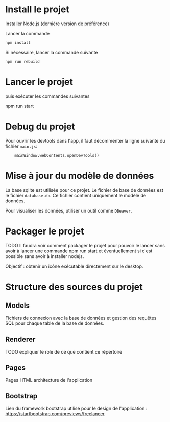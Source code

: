 # Install le projet

Installer Node.js (dernière version de préférence)

Lancer la commande

```
npm install
```

Si nécessaire, lancer la commande suivante

```
npm run rebuild
```

# Lancer le projet

puis exécuter les commandes suivantes

npm run start

# Debug du projet

Pour ouvrir les devtools dans l'app, il faut décommenter la ligne suivante du fichier `main.js`:

```
    mainWindow.webContents.openDevTools()
```

# Mise à jour du modèle de données

La base sqlite est utilisée pour ce projet.
Le fichier de base de données est le fichier `database.db`.
Ce fichier contient uniquement le modèle de données.

Pour visualiser les données, utiliser un outil comme `DBeaver`.

# Packager le projet

TODO Il faudra voir comment packager le projet pour pouvoir le lancer sans avoir à lancer une commande npm run start et éventuellement si c'est possible sans avoir à installer nodejs.

Objectif : obtenir un icône exécutable directement sur le desktop.

# Structure des sources du projet

## Models

Fichiers de connexion avec la base de données et gestion des requêtes SQL pour chaque table de la base de données.

## Renderer

TODO expliquer le role de ce que contient ce répertoire

## Pages

Pages HTML architecture de l'application

## Bootstrap
Lien du framework bootstrap utilisé pour le design de l'application :
https://startbootstrap.com/previews/freelancer

